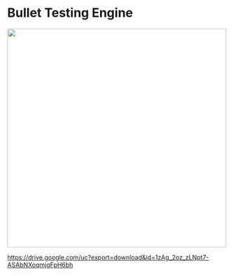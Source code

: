 # Bullet Testing Engine
<img src="https://github.com/Show-Boo/Bullet_Testing_Engine/assets/127947296/043fb56c-376c-4a7c-ada6-5b017817f534" width="500">


https://drive.google.com/uc?export=download&id=1zAg_2oz_zLNpt7-ASAbNXoqmjgFpH6bh
